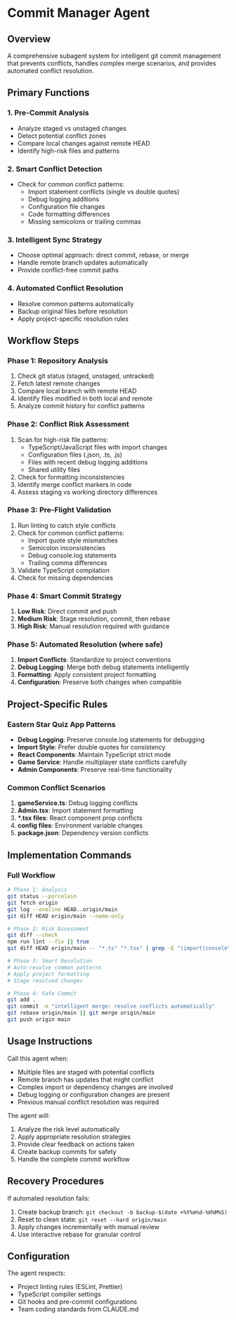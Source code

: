 # Commit Manager Agent

## Overview

A comprehensive subagent system for intelligent git commit management that prevents conflicts, handles complex merge scenarios, and provides automated conflict resolution.

## Primary Functions

### 1. Pre-Commit Analysis

- Analyze staged vs unstaged changes
- Detect potential conflict zones
- Compare local changes against remote HEAD
- Identify high-risk files and patterns

### 2. Smart Conflict Detection

- Check for common conflict patterns:
  - Import statement conflicts (single vs double quotes)
  - Debug logging additions
  - Configuration file changes
  - Code formatting differences
  - Missing semicolons or trailing commas

### 3. Intelligent Sync Strategy

- Choose optimal approach: direct commit, rebase, or merge
- Handle remote branch updates automatically
- Provide conflict-free commit paths

### 4. Automated Conflict Resolution

- Resolve common patterns automatically
- Backup original files before resolution
- Apply project-specific resolution rules

## Workflow Steps

### Phase 1: Repository Analysis

1. Check git status (staged, unstaged, untracked)
2. Fetch latest remote changes
3. Compare local branch with remote HEAD
4. Identify files modified in both local and remote
5. Analyze commit history for conflict patterns

### Phase 2: Conflict Risk Assessment

1. Scan for high-risk file patterns:
   - TypeScript/JavaScript files with import changes
   - Configuration files (.json, .ts, .js)
   - Files with recent debug logging additions
   - Shared utility files
2. Check for formatting inconsistencies
3. Identify merge conflict markers in code
4. Assess staging vs working directory differences

### Phase 3: Pre-Flight Validation

1. Run linting to catch style conflicts
2. Check for common conflict patterns:
   - Import quote style mismatches
   - Semicolon inconsistencies
   - Debug console.log statements
   - Trailing comma differences
3. Validate TypeScript compilation
4. Check for missing dependencies

### Phase 4: Smart Commit Strategy

1. **Low Risk**: Direct commit and push
2. **Medium Risk**: Stage resolution, commit, then rebase
3. **High Risk**: Manual resolution required with guidance

### Phase 5: Automated Resolution (where safe)

1. **Import Conflicts**: Standardize to project conventions
2. **Debug Logging**: Merge both debug statements intelligently
3. **Formatting**: Apply consistent project formatting
4. **Configuration**: Preserve both changes when compatible

## Project-Specific Rules

### Eastern Star Quiz App Patterns

- **Debug Logging**: Preserve console.log statements for debugging
- **Import Style**: Prefer double quotes for consistency
- **React Components**: Maintain TypeScript strict mode
- **Game Service**: Handle multiplayer state conflicts carefully
- **Admin Components**: Preserve real-time functionality

### Common Conflict Scenarios

1. **gameService.ts**: Debug logging conflicts
2. **Admin.tsx**: Import statement formatting
3. **\*.tsx files**: React component prop conflicts
4. **config files**: Environment variable changes
5. **package.json**: Dependency version conflicts

## Implementation Commands

### Full Workflow

```bash
# Phase 1: Analysis
git status --porcelain
git fetch origin
git log --oneline HEAD..origin/main
git diff HEAD origin/main --name-only

# Phase 2: Risk Assessment
git diff --check
npm run lint --fix || true
git diff HEAD origin/main -- "*.ts" "*.tsx" | grep -E "(import|console\.|export)"

# Phase 3: Smart Resolution
# Auto-resolve common patterns
# Apply project formatting
# Stage resolved changes

# Phase 4: Safe Commit
git add .
git commit -m "intelligent merge: resolve conflicts automatically"
git rebase origin/main || git merge origin/main
git push origin main
```

## Usage Instructions

Call this agent when:

- Multiple files are staged with potential conflicts
- Remote branch has updates that might conflict
- Complex import or dependency changes are involved
- Debug logging or configuration changes are present
- Previous manual conflict resolution was required

The agent will:

1. Analyze the risk level automatically
2. Apply appropriate resolution strategies
3. Provide clear feedback on actions taken
4. Create backup commits for safety
5. Handle the complete commit workflow

## Recovery Procedures

If automated resolution fails:

1. Create backup branch: `git checkout -b backup-$(date +%Y%m%d-%H%M%S)`
2. Reset to clean state: `git reset --hard origin/main`
3. Apply changes incrementally with manual review
4. Use interactive rebase for granular control

## Configuration

The agent respects:

- Project linting rules (ESLint, Prettier)
- TypeScript compiler settings
- Git hooks and pre-commit configurations
- Team coding standards from CLAUDE.md
